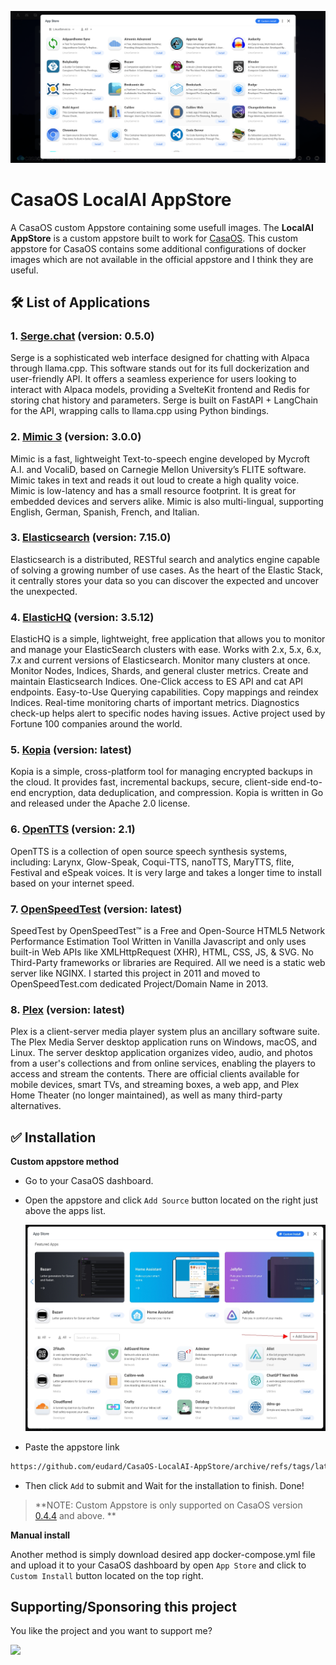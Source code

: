 ![CasaOS LocalAI AppStore](./banner.png)

# CasaOS LocalAI AppStore

A CasaOS custom Appstore containing some usefull images.
The **LocalAI AppStore** is a custom appstore built to work for [CasaOS](https://github.com/IceWhaleTech/CasaOS).
This custom appstore for CasaOS contains some additional configurations of docker images which are not available in the official appstore and I think they are useful.

## 🛠 List of Applications

### **1. [Serge.chat](https://github.com/serge-chat/serge)** (version: 0.5.0)

Serge is a sophisticated web interface designed for chatting with Alpaca through llama.cpp. This software stands out for its full dockerization and user-friendly API. It offers a seamless experience for users looking to interact with Alpaca models, providing a SvelteKit frontend and Redis for storing chat history and parameters. Serge is built on FastAPI + LangChain for the API, wrapping calls to llama.cpp using Python bindings.

### **2. [Mimic 3](https://mycroft-ai.gitbook.io/docs/mycroft-technologies/mimic-tts/mimic-3)** (version: 3.0.0)

Mimic is a fast, lightweight Text-to-speech engine developed by Mycroft A.I. and VocaliD, based on Carnegie Mellon University’s FLITE software. Mimic takes in text and reads it out loud to create a high quality voice. Mimic is low-latency and has a small resource footprint. It is great for embedded devices and servers alike. Mimic is also multi-lingual, supporting English, German, Spanish, French, and Italian.

### **3. [Elasticsearch](https://www.elastic.co/elasticsearch/)** (version: 7.15.0)

Elasticsearch is a distributed, RESTful search and analytics engine capable of solving a growing number of use cases. As the heart of the Elastic Stack, it centrally stores your data so you can discover the expected and uncover the unexpected.

### **4. [ElasticHQ](https://github.com/ElasticHQ/elasticsearch-HQ)** (version: 3.5.12)

ElasticHQ is a simple, lightweight, free application that allows you to monitor and manage your ElasticSearch clusters with ease. Works with 2.x, 5.x, 6.x, 7.x and current versions of Elasticsearch. Monitor many clusters at once. Monitor Nodes, Indices, Shards, and general cluster metrics. Create and maintain Elasticsearch Indices. One-Click access to ES API and cat API endpoints. Easy-to-Use Querying capabilities. Copy mappings and reindex Indices. Real-time monitoring charts of important metrics. Diagnostics check-up helps alert to specific nodes having issues. Active project used by Fortune 100 companies around the world.

### **5. [Kopia](https://kopia.io/)** (version: latest)

Kopia is a simple, cross-platform tool for managing encrypted backups in the cloud. It provides fast, incremental backups, secure, client-side end-to-end encryption, data deduplication, and compression. Kopia is written in Go and released under the Apache 2.0 license.

### **6. [OpenTTS](https://github.com/synesthesiam/opentts)** (version: 2.1)

OpenTTS is a collection of open source speech synthesis systems, including:
Larynx, Glow-Speak, Coqui-TTS, nanoTTS, MaryTTS, flite, Festival and eSpeak voices. It is very large and takes a longer time to install based on your internet speed.

### **7. [OpenSpeedTest](https://hub.docker.com/r/openspeedtest/latest)** (version: latest)

SpeedTest by OpenSpeedTest™ is a Free and Open-Source HTML5 Network Performance Estimation Tool Written in Vanilla Javascript and only uses built-in Web APIs like XMLHttpRequest (XHR), HTML, CSS, JS, & SVG. No Third-Party frameworks or libraries are Required. All we need is a static web server like NGINX. I started this project in 2011 and moved to OpenSpeedTest.com dedicated Project/Domain Name in 2013.

### **8. [Plex](https://www.plex.tv/)** (version: latest)

Plex is a client-server media player system plus an ancillary software suite. The Plex Media Server desktop application runs on Windows, macOS, and Linux. The server desktop application organizes video, audio, and photos from a user's collections and from online services, enabling the players to access and stream the contents. There are official clients available for mobile devices, smart TVs, and streaming boxes, a web app, and Plex Home Theater (no longer maintained), as well as many third-party alternatives.

## ✅ Installation

**Custom appstore method**

- Go to your CasaOS dashboard.

- Open the appstore and click `Add Source` button located on the right just above the apps list.

  ![Step 2](./tip-2.jpg)

- Paste the appstore link

```bash
https://github.com/eudard/CasaOS-LocalAI-AppStore/archive/refs/tags/latest.zip
```

- Then click `Add` to submit and Wait for the installation to finish. Done!

> **NOTE: Custom Appstore is only supported on CasaOS version [0.4.4](https://blog.casaos.io/blog/32.html) and above. **

**Manual install**

Another method is simply download desired app docker-compose.yml file and upload it to your CasaOS dashboard by open `App Store` and click to `Custom Install` button located on the top right.

## Supporting/Sponsoring this project

You like the project and you want to support me?

[<img src="https://github.md0.eu/uploads/donate-button.svg" height="50">](https://www.paypal.com/donate/?hosted_button_id=7XXMAR2GYQ6BE)

